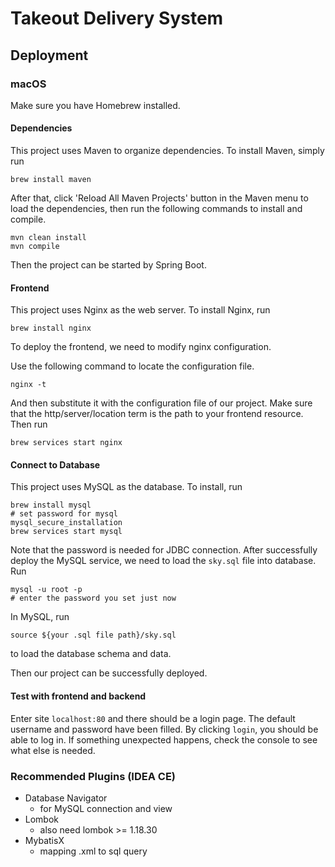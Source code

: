 # Takeout Delivery System

## Deployment

### macOS

Make sure you have Homebrew installed.

#### Dependencies

This project uses Maven to organize dependencies. To install Maven, simply run
```shell
brew install maven
```
After that, click 'Reload All Maven Projects' button in the Maven menu to load the dependencies, then
run the following commands to install and compile.
```shell
mvn clean install
mvn compile
```
Then the project can be started by Spring Boot.

#### Frontend

This project uses Nginx as the web server. To install Nginx, run

```shell
brew install nginx
```

To deploy the frontend, we need to modify nginx configuration.

Use the following command to locate the configuration file.
```shell
nginx -t
```
And then substitute it with the configuration file of our project.
Make sure that the http/server/location term is the path to your frontend resource.  
Then run

```shell
brew services start nginx
```

#### Connect to Database
This project uses MySQL as the database. To install, run
```shell
brew install mysql
# set password for mysql
mysql_secure_installation
brew services start mysql
```
Note that the password is needed for JDBC connection.
After successfully deploy the MySQL service, we need to load the `sky.sql` file into database.
Run
```shell
mysql -u root -p
# enter the password you set just now
```
In MySQL, run
```mysql
source ${your .sql file path}/sky.sql
```
to load the database schema and data.

Then our project can be successfully deployed.

#### Test with frontend and backend
Enter site `localhost:80` and there should be a login page.
The default username and password have been filled.
By clicking `login`, you should be able to log in.
If something unexpected happens, check the console to see what else is needed.

### Recommended Plugins (IDEA CE)
- Database Navigator
  - for MySQL connection and view
- Lombok
  - also need lombok >= 1.18.30
- MybatisX
  - mapping .xml to sql query